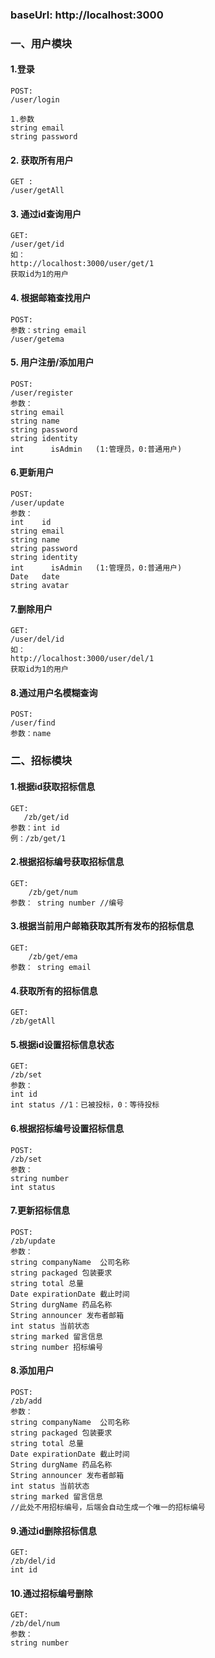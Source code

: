 ### baseUrl: http://localhost:3000

### 一、用户模块

#### 1.登录

```shell
POST:
/user/login
```

```shell
1.参数
string email 
string password

```

#### 2. 获取所有用户

```
GET :
/user/getAll
```

#### 3. 通过id查询用户

```
GET:
/user/get/id
如：
http://localhost:3000/user/get/1
获取id为1的用户
```

#### 4. 根据邮箱查找用户

```
POST:
参数：string email
/user/getema

```

#### 5. 用户注册/添加用户

```
POST:
/user/register
参数：
string email
string name
string password
string identity
int 	 isAdmin   (1:管理员，0:普通用户)
```

#### 6.更新用户

```
POST:
/user/update
参数：
int    id
string email
string name
string password
string identity
int 	 isAdmin   (1:管理员，0:普通用户)
Date   date
string avatar
```

#### 7.删除用户

```
GET:
/user/del/id
如：
http://localhost:3000/user/del/1
获取id为1的用户
```

#### 8.通过用户名模糊查询

```
POST:
/user/find
参数：name

```

### 二、招标模块

#### 1.根据id获取招标信息
```
GET:
   /zb/get/id
参数：int id
例：/zb/get/1
```

#### 2.根据招标编号获取招标信息
```
GET: 
    /zb/get/num
参数： string number //编号
```
#### 3.根据当前用户邮箱获取其所有发布的招标信息
```
GET:
    /zb/get/ema
参数： string email

```

#### 4.获取所有的招标信息
```
GET:
/zb/getAll
```

#### 5.根据id设置招标信息状态
```
GET:
/zb/set
参数：
int id
int status //1：已被投标，0：等待投标
```

#### 6.根据招标编号设置招标信息
```shell script
POST:
/zb/set
参数：
string number
int status
```

#### 7.更新招标信息
```shell script
POST:
/zb/update
参数：
string companyName  公司名称
string packaged 包装要求
string total 总量
Date expirationDate 截止时间
String durgName 药品名称
String announcer 发布者邮箱
int status 当前状态
string marked 留言信息
string number 招标编号
```

#### 8.添加用户
```shell script
POST:
/zb/add
参数：
string companyName  公司名称
string packaged 包装要求
string total 总量
Date expirationDate 截止时间
String durgName 药品名称
String announcer 发布者邮箱
int status 当前状态
string marked 留言信息
//此处不用招标编号，后端会自动生成一个唯一的招标编号
```

#### 9.通过id删除招标信息
```shell script
GET:
/zb/del/id
int id
```

#### 10.通过招标编号删除
```shell script
GET:
/zb/del/num
参数：
string number
```
